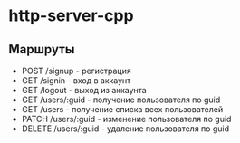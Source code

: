 # http-server-cpp

## Маршруты
- POST   /signup              - регистрация
- GET    /signin              - вход в аккаунт
- GET    /logout              - выход из аккаунта
- GET    /users/:guid              - получение пользователя по guid
- GET    /users                   - получение списка всех пользователей
- PATCH  /users/:guid              - изменение пользователя по guid
- DELETE /users/:guid              - удаление пользователя по guid

